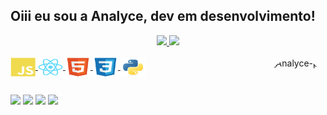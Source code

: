 
## Oiii eu sou a Analyce, dev em desenvolvimento!
<div align="center">
  <a href="https://github.com/analyceferreira">
  <img height="180em" src="https://github-readme-stats.vercel.app/api?username=analyceferreira&show_icons=true&theme=dracula&include_all_commits=true&count_private=true"/>
  <img height="180em" src="https://github-readme-stats.vercel.app/api/top-langs/?username=analyceferreira&layout=compact&langs_count=7&theme=dracula"/>
</div>
<div style="display: inline_block"><br>
  <img align="center" alt="Rafa-Js" height="30" width="40" src="https://raw.githubusercontent.com/devicons/devicon/master/icons/javascript/javascript-plain.svg">
  <img align="center" alt="Rafa-React" height="30" width="40" src="https://raw.githubusercontent.com/devicons/devicon/master/icons/react/react-original.svg">
  <img align="center" alt="Rafa-HTML" height="30" width="40" src="https://raw.githubusercontent.com/devicons/devicon/master/icons/html5/html5-original.svg">
  <img align="center" alt="Rafa-CSS" height="30" width="40" src="https://raw.githubusercontent.com/devicons/devicon/master/icons/css3/css3-original.svg">
  <img align="center" alt="Rafa-Python" height="30" width="40" src="https://raw.githubusercontent.com/devicons/devicon/master/icons/python/python-original.svg">
  <img align="right" alt="Analyce-pic" height="150" style="border-radius:50px;" src="https://media.discordapp.net/attachments/932390186359328790/932391822184022076/icon-analyce-ferreira-dapont2.png?width=676&height=676">
</div>

  ##

<div> 
  <a href="https://instagram.com/analyce_ferreira" target="_blank"><img src="https://img.shields.io/badge/-Instagram-%23E4405F?style=for-the-badge&logo=instagram&logoColor=white" target="_blank"></a>
 	<a href="https://www.twitch.tv/analyceferreira" target="_blank"><img src="https://img.shields.io/badge/Twitch-9146FF?style=for-the-badge&logo=twitch&logoColor=white" target="_blank"></a>
  <a href = "mailto:contato@analyceferrira.com.br"><img src="https://img.shields.io/badge/-Mail-%23333?style=for-the-badge&logo=maildotru&logoColor=white" target="_blank"></a>
  <a href="https://www.linkedin.com/in/analyceferreiradapont/" target="_blank"><img src="https://img.shields.io/badge/-LinkedIn-%230077B5?style=for-the-badge&logo=linkedin&logoColor=white" target="_blank"></a> 
</div>
